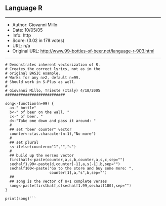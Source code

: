 
## Language R ##
---
- Author: Giovanni Millo
- Date: 10/05/05
- Info: http
- Score:  (3.02 in 178 votes)
- URL: n/a
- Original URL: http://www.99-bottles-of-beer.net/language-r-903.html
---

```# 99 bottles of beer, alternate R version.
# Demonstrates inherent vectorization of R.
# Creates the correct lyrics, not as in the 
# original BASIC example. 
# Works for any n>2, default n=99. 
# Should work in S-Plus as well.
#
# Giovanni Millo, Trieste (Italy) 4/10/2005
###########################

song<-function(n=99) {
  a<-" bottle"
  b<-" of beer on the wall, "
  c<-" of beer. "
  d<-"Take one down and pass it around: "
  #
  ## set "beer counter" vector
  counter<-c(as.character(n:1),"No more")
  # 
  ## set plural 
  s<-ifelse(counter=="1","","s")
  #
  ## build up the verses vector
  firsthalf<-paste(counter,a,s,b,counter,a,s,c,sep="")
  sechalf1.99<-paste(d,counter[-1],a,s[-1],b,sep="")
  sechalf100<-paste("Go to the store and buy some more: ",
                    counter[1],a,"s",b,sep="")
  ##
  ## song is the vector of n+1 complete verses
  song<-paste(firsthalf,c(sechalf1.99,sechalf100),sep="")
}  

print(song)```